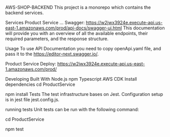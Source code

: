 AWS-SHOP-BACKEND
This project is a monorepo which contains the backend services.

Services
Product Service
...
Swagger: https://w2jwx3924e.execute-api.us-east-1.amazonaws.com/prod/api-docs/swagger-ui.html
This documentation will provide you with an overview of all the available endpoints, their required parameters, and the response structure.

Usage
To use API Documentation you need to copy openApi.yaml file, and pass it to the https://editor-next.swagger.io/.

Product Service
Deploy: https://w2jwx3924e.execute-api.us-east-1.amazonaws.com/prod/

Developing
Built With
Node.js
npm
Typescript
AWS CDK
Install dependencies
cd ProductService

npm install
Tests
The test infrastructure bases on Jest. Configuration setup is in jest file jest.config.js.

running tests
Unit tests can be run with the following command:

cd ProductService

npm test
